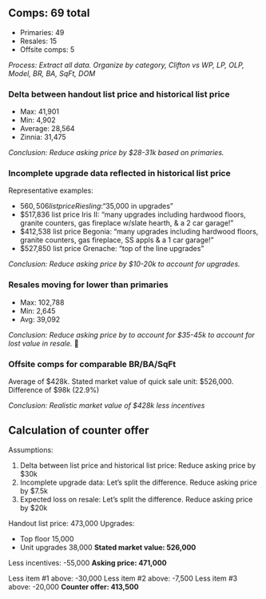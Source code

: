 ## Comps: 69 total

* Primaries: 49
* Resales: 15
* Offsite comps: 5

_Process: Extract all data. Organize by category, Clifton vs WP, LP, OLP, Model, BR, BA, SqFt, DOM_

### Delta between handout list price and historical list price

* Max: 		41,901
* Min:  	 4,902
* Average: 	28,564
* Zinnia: 	31,475

_Conclusion: Reduce asking price by $28-31k based on primaries._

### Incomplete upgrade data reflected in historical list price

Representative examples:

* $560,506 list price Riesling: “$35,000 in upgrades”
* $517,836 list price Iris II: “many upgrades including hardwood floors, granite counters, gas fireplace w/slate hearth, & a 2 car garage!”
* $412,538 list price Begonia: “many upgrades including hardwood floors, granite counters, gas fireplace, SS appls & a 1 car garage!”
* $527,850 list price Grenache: “top of the line upgrades” 

_Conclusion: Reduce asking price by $10-20k to account for upgrades._

### Resales moving for lower than primaries

* Max: 102,788 
* Min:   2,645
* Avg:  39,092

_Conclusion: Reduce asking price by to account for $35-45k to account for lost value in resale._

### Offsite comps for comparable BR/BA/SqFt

Average of $428k.
Stated market value of quick sale unit: $526,000.
Difference of $98k (22.9%)

_Conclusion: Realistic market value of $428k less incentives_

## Calculation of counter offer

Assumptions:

1. Delta between list price and historical list price: Reduce asking price by $30k
1. Incomplete upgrade data: Let’s split the difference. Reduce asking price by $7.5k
1. Expected loss on resale: Let’s split the difference. Reduce asking price by $20k

Handout list price:   473,000
Upgrades:
 - Top floor			     15,000
 - Unit upgrades		   38,000
**Stated market value:  526,000**

Less incentives:      -55,000
**Asking price:         471,000**

Less item #1 above:   -30,000
Less item #2 above:    -7,500
Less item #3 above:   -20,000
**Counter offer:        413,500**
